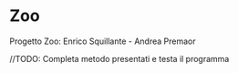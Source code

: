 # Zoo
Progetto Zoo: Enrico Squillante - Andrea Premaor

//TODO: Completa metodo presentati e testa il programma
